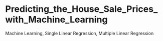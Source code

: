 # Predicting_the_House_Sale_Prices_with_Machine_Learning
Machine Learning, Single Linear Regression, Multiple Linear Regression
